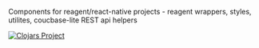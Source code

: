 Components for reagent/react-native projects - reagent wrappers, styles, utilites, coucbase-lite REST api helpers

<!-- [![Clojars Project](https://img.shields.io/clojars/v/potapenko/micro-rn.svg)](https://clojars.org/potapenko/micro-rn) -->

[![Clojars Project](http://clojars.org/micro-rn/latest-version.svg)](https://clojars.org/potapenko/micro-rn)
